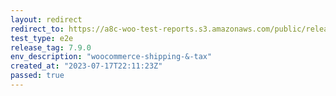 ```yaml
---
layout: redirect
redirect_to: https://a8c-woo-test-reports.s3.amazonaws.com/public/release/7.9.0/woocommerce-shipping-&-tax/e2e/index.html
test_type: e2e
release_tag: 7.9.0
env_description: "woocommerce-shipping-&-tax"
created_at: "2023-07-17T22:11:23Z"
passed: true
---
```

